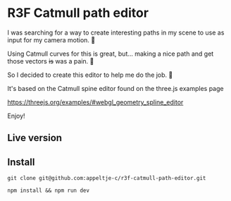 # R3F Catmull path editor

I was searching for a way to create interesting paths in my scene to use as input for my camera motion. 🎥

Using Catmull curves for this is great, but... making a nice path and get those vectors <s>is</s> was a pain. 🫣

So I decided to create this editor to help me do the job. 🦄

It's based on the Catmull spine editor found on the three.js examples page

https://threejs.org/examples/#webgl_geometry_spline_editor

Enjoy!

## Live version


## Install

```shell
git clone git@github.com:appeltje-c/r3f-catmull-path-editor.git

npm install && npm run dev
```